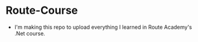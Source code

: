 # Route-Course


* I'm making this repo to upload everything I learned in Route Academy's .Net course.

